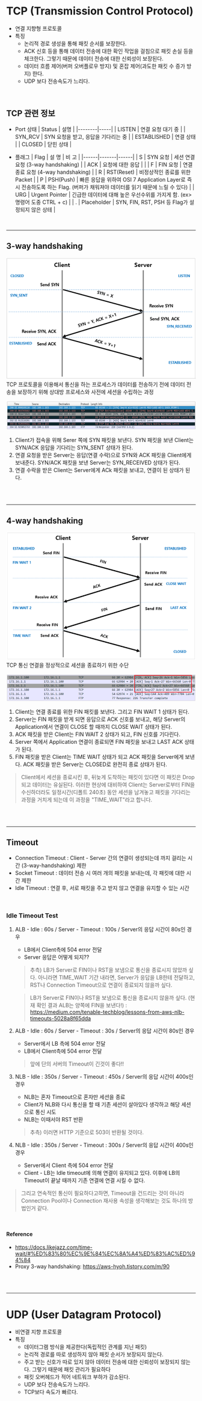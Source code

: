 # TCP (Transmission Control Protocol)
* 연결 지향형 프로토콜
* 특징
    * 논리적 경로 생성을 통해 패킷 순서를 보장한다.
    * ACK 신호 등을 통해 데이터 전송에 대한 확인 작업을 걸침으로 패킷 손실 등을 체크한다. 그렇기 때문에 데이터 전송에 대한 신뢰성이 보장된다.
    * 데이터 흐름 제어(버퍼 오버플로우 방지) 및 혼잡 제어(과도한 패킷 수 증가 방지) 한다.
    * UDP 보다 전송속도가 느리다.
</br>

## TCP 관련 정보
* Port 상태
    | Status | 설명 |
    |--------|-----|
    | LISTEN | 연결 요청 대기 중 |
    | SYN_RCV | SYN 요청을 받고, 응답을 기다리는 중 |
    | ESTABLISHED | 연결 상태 |
    | CLOSED | 닫힌 상태 |

* 플래그
    | Flag | 설 명 | 비 고 |
    |------|-------|------|
    | S | SYN 요청 | 세션 연결 요청 (3-way handshaking) |
    | ACK | 요청에 대한 응답 |  |
    | F | FIN 요청 | 연결 종료 요청 (4-way handshaking) |
    | R | RST(Reset) | 비정상적인 종료를 위한 Packet |
    | P | PSH(Push) | 빠른 응답을 위하여 OSI 7 Application Layer로 즉시 전송하도록 하는 Flag. (버퍼가 채워져야 데이터를 읽기 때문에 느릴 수 있다) |
    | URG | Urgent Pointer | 긴급한 데이터에 대해 높은 우선수위를 가지게 함. (ex> 명령어 도중 CTRL + c) |
    | . | Placeholder | SYN, FIN, RST, PSH 등 Flag가 설정되지 않은 상테 |
</br>

---
## 3-way handshaking
![3_way_handshaking](img/3way_handshaking.png)
TCP 프로토콜을 이용해서 통신을 하는 프로세스가 데이터를 전송하기 전에 데이터 전송을 보장하기 위해 상대방 프로세스와 사전에 세션을 수립하는 과정 

![3_way_handshaking_test](img/3way_handshaking_test.png)
1. Client가 접속을 위해 Serer 쪽에 SYN 패킷을 보낸다. SYN 패킷을 보낸 Client는 SYN/ACK 응답을 기다리는 SYN_SENT 상태가 된다.
2. 연결 요청을 받은 Server는 응답(연결 수락)으로 SYN와 ACK 패킷을  Client에게 보내준다. SYN/ACK 패킷을 보낸 Server는 SYN_RECEIVED 상태가 된다.
3. 연결 수락을 받은 Client는 Server에게 ACk 패킷을 보내고, 연결이 된 상태가 된다.
</br>
</br>

---
## 4-way handshaking
![4_way_handshaking](img/4way_handshaking.png)
TCP 통신 연결을 정상적으로 세션을 종료하기 위한 수단

![4_way_handshaking_test](img/4way_handshaking_test.png)
1. Client는 연결 종료를 위한 FIN 패킷를 보낸다. 그리고 FIN WAIT 1 상태가 된다.
2. Server는 FIN 패킷을 받게 되면 응답으로 ACK 신호를 보내고, 해당 Server의 Application에서 연결이 CLOSE 할 때까지 CLOSE WAIT 상태가 된다.
3. ACK 패킷을 받은 Client는 FIN WAIT 2 상태가 되고, FIN 신호를 기다린다.
4. Server 쪽에서 Application 연결이 종료되면 FIN 패킷을 보내고 LAST ACK 상태가 된다.
5. FIN 패킷을 받은 Client는 TIME WAIT 상태가 되고 ACK 패킷을 Server에게 보낸다. ACK 패킷을 받은 Server는 CLOSED로 완전히 종료 상태가 된다.
> Client에서 세션을 종료시킨 후, 뒤늦게 도착하는 패킷이 있다면 이 패킷은 Drop 되고 데이터는 유실된다. 이러한 현상에 대비하여 Client는 Server로부터 FIN을 수신하더라도 일정시간(디폴트 240초) 동안 세션을 남겨놓고 패킷을 기다리는 과정을 거치게 되는데 이 과정을 "TIME_WAIT"라고 합니다.

</br>
</br>

---
## Timeout
* Connection Timeout : Client - Server 간의 연결이 생성되는데 까지 걸리는 시간 (3-way-handshaking) 제한
* Socket Timeout : 데이터 전송 시 여러 개의 패킷을 보내는데, 각 패킷에 대한 시간 제한
* Idle Timeout : 연결 후, 서로 패킷을 주고 받지 않고 연결을 유지할 수 있는 시간
</br>

### Idle Timeout Test
1. ALB - Idle : 60s / Server - Timeout : 100s / Server의 응답 시간이 80s인 경우
    * LB에서 Client측에 504 error 전달
    * Server 응답은 어떻게 되지?? 
    > 추측) LB가 Server로 FIN이나 RST을 보냄으로 통신을 종료시지 않았까 싶다. 아니라면 TIME_WAIT 기간 내라면, Server가 응답을 LB한테 전달하고, RST나 Connection Timeout으로 연결이 종료되지 않을까 싶다.
    
    > LB가 Server로 FIN이나 RST을 보냄으로 통신을 종료시지 않을까 싶다. (현재 확인 결과 ALB는 양쪽에 FIN을 보낸다!) : https://medium.com/tenable-techblog/lessons-from-aws-nlb-timeouts-5028a8f65dda
2. ALB - Idle : 60s / Server - Timeout : 30s / Server의 응답 시간이 80s인 경우
    * Server에서 LB 측에 504 error 전달
    * LB에서 Client측에 504 error 전달
    > 앞에 단의 서버의 Timeout이 긴것이 좋다!!
3. NLB - Idle : 350s / Server - Timeout : 450s / Server의 응답 시간이 400s인 경우 
    * NLB는 혼자 Timeout으로 혼자만 세션을 종료
    * Client가 NLB와 다시 통신을 할 때 기존 세션이 살아있다 생각하고 해당 세션으로 통신 시도
    * NLB는 이때서야 RST 반환
    > 추측) 이러면 HTTP 기준으로 503이 반환될 것이다.
4. NLB - Idle : 350s / Server - Timeout : 300s / Server의 응답 시간이 400s인 경우 
    * Server에서 Client 측에 504 error 전달
    * Client - LB는 Idle timeout에 의해 연결이 유지되고 있다. 이후에 LB의 Timeout이 끝날 때까지 기존 연결에 연결 시킬 수 없다.
> 그리고 연속적인 통신이 필요하다고하면, Timeout을 건드리는 것이 아니라 Connection Pool이나 Connection 재사용 속성을 생각해보는 것도 하나의 방법인거 같다.
</br>

#### Reference
* https://docs.likejazz.com/time-wait/#%ED%83%80%EC%9E%84%EC%8A%A4%ED%83%AC%ED%94%84
* Proxy 3-way handshaking: https://aws-hyoh.tistory.com/m/90
</br>
</br>


---
# UDP (User Datagram Protocol)
* 비연결 지향 프로토콜
* 특징  
    * 데이터그램 방식을 제공한다(독립적인 관계를 지닌 패킷)
    * 논리적 경로를 따로 생성하지 않아 패킷 순서가 보장되지 않는다.
    * 주고 받는 신호가 따로 있지 않아 데이터 전송에 대한 신뢰성이 보장되지 않는다. 그렇기 때문에 패킷 관리가 필요하다
    * 패킷 오버헤드가 적어 네트워크 부하가 감소된다.
    * UDP 보다 전송속도가 느리다.
    * TCP보다 속도가 빠르다.
</br>
</br>